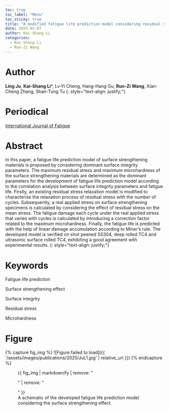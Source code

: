 ```yaml
---
toc: true
toc_label: "Menu"
toc_sticky: true
title: "A modified fatigue life prediction model considering residual stresses relaxation and microhardness distribution for surface strengthening materials"
date: 2025-02-07
author: Kai-Shang Li
categories:
  - Kai-Shang Li
  - Run-Zi Wang
---
```

# Author
**Ling Ju**, **Kai-Shang Li***, Lv-Yi Cheng, Hang-Hang Gu, **Run-Zi Wang**, Xian-Cheng Zhang, Shan-Tung Tu
{: style="text-align: justify;"}

# Periodical
[International Journal of Fatigue](https://doi.org/10.1016/j.ijfatigue.2025.108862)

# Abstract
In this paper, a fatigue life prediction model of surface strengthening materials is proposed by considering dominant surface integrity parameters. The maximum residual stress and maximum microhardness of the surface strengthening materials are determined as the dominant parameters for the development of fatigue life prediction model according to the correlation analysis between surface integrity parameters and fatigue life. Firstly, an existing residual stress relaxation model is modified to characterize the relaxation process of residual stress with the number of cycles. Subsequently, a real applied stress on surface strengthening specimens is calculated by considering the effect of residual stress on the mean stress. The fatigue damage each cycle under the real applied stress that varies with cycles is calculated by introducing a correction factor related to the maximum microhardness. Finally, the fatigue life is predicted with the help of linear damage accumulation according to Miner’s rule. The developed model is verified on shot peened SS304, deep rolled TC4 and ultrasonic surface rolled TC4, exhibiting a good agreement with experimental results.
{: style="text-align: justify;"}

# Keywords
Fatigue life prediction

Surface strengthening effect

Surface integrity

Residual stress

Microhardness

# Figure
{% capture fig_img %}
![Figure failed to load]({{ '/assets/images/publications/2025/JuL1.jpg' | relative_url }})
{% endcapture %}

<figure>
  {{ fig_img | markdownify | remove: "<p>" | remove: "</p>" }}
  <figcaption>A schematic of the developed fatigue life prediction model considering the surface strengthening effect.</figcaption>
</figure>